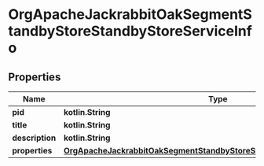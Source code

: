 
# OrgApacheJackrabbitOakSegmentStandbyStoreStandbyStoreServiceInfo

## Properties
Name | Type | Description | Notes
------------ | ------------- | ------------- | -------------
**pid** | **kotlin.String** |  |  [optional]
**title** | **kotlin.String** |  |  [optional]
**description** | **kotlin.String** |  |  [optional]
**properties** | [**OrgApacheJackrabbitOakSegmentStandbyStoreStandbyStoreServiceProperties**](OrgApacheJackrabbitOakSegmentStandbyStoreStandbyStoreServiceProperties.md) |  |  [optional]



